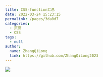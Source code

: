 ```yaml
---
title: CSS-function汇总
date: 2022-03-24 15:23:15
permalink: /pages/3da0d7
categories:
  - 页面
  - CSS
tags:
  - null
author:
  name: ZhangQiLong
  link: https://github.com/ZhangQiLong2023
---
```


![](https://cdn.jsdelivr.net/gh/xugaoyi/image_store/blog/20200512161232.jpg)
